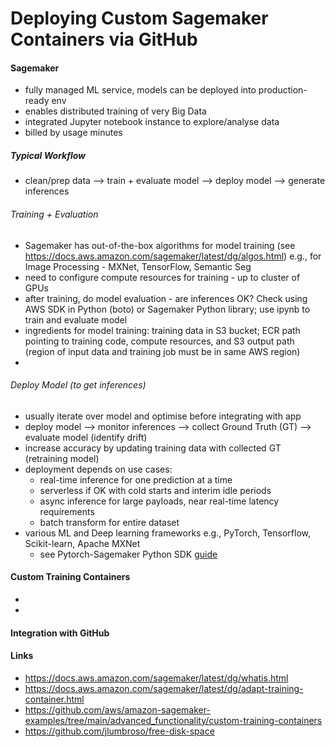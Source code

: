 # Deploying Custom Sagemaker Containers via GitHub

#### Sagemaker
* fully managed ML service, models can be deployed into production-ready env
* enables distributed training of very Big Data
* integrated Jupyter notebook instance to explore/analyse data
* billed by usage minutes

##### Typical Workflow
* clean/prep data --> train + evaluate model --> deploy model --> generate inferences

###### Training + Evaluation
* Sagemaker has out-of-the-box algorithms for model training (see https://docs.aws.amazon.com/sagemaker/latest/dg/algos.html) e.g., for Image Processing - MXNet, TensorFlow, Semantic Seg
* need to configure compute resources for training - up to cluster of GPUs
* after training, do model evaluation - are inferences OK? Check using AWS SDK in Python (boto) or Sagemaker Python library; use ipynb to train and evaluate model
* ingredients for model training: training data in S3 bucket; ECR path pointing to training code, compute resources, and S3 output path (region of input data and training job must be in same AWS region)
* 

###### Deploy Model (to get inferences)
* usually iterate over model and optimise before integrating with app
* deploy model --> monitor inferences --> collect Ground Truth (GT) --> evaluate model (identify drift)
* increase accuracy by updating training data with collected GT (retraining model)
* deployment depends on use cases:
    - real-time inference for one prediction at a time
    - serverless if OK with cold starts and interim idle periods
    - async inference for large payloads, near real-time latency requirements
    - batch transform for entire dataset
* various ML and Deep learning frameworks e.g., PyTorch, Tensorflow, Scikit-learn, Apache MXNet
    - see Pytorch-Sagemaker Python SDK [guide](https://sagemaker.readthedocs.io/en/stable/frameworks/pytorch/using_pytorch.html#deploy-pytorch-models)


#### Custom Training Containers
* 
* 


#### Integration with GitHub



#### Links
* https://docs.aws.amazon.com/sagemaker/latest/dg/whatis.html
* https://docs.aws.amazon.com/sagemaker/latest/dg/adapt-training-container.html
* https://github.com/aws/amazon-sagemaker-examples/tree/main/advanced_functionality/custom-training-containers
* https://github.com/jlumbroso/free-disk-space



